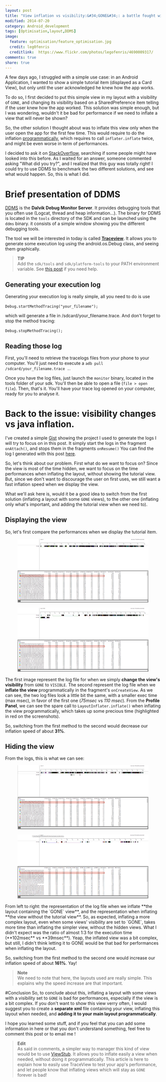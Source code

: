 ```yaml
---
layout: post
title: "View inflation vs visibility:&#34;GONE&#34;: a battle fought with DDMS"
modified: 2014-07-20
category: Android_development
tags: [Optimisation,layout,DDMS]
image:
  feature: optimisation/feature_optimisation.jpg
  credit: leg0fenris
  creditlink:  https://www.flickr.com/photos/legofenris/4690009317/
comments: true
share: true
---
```


A few days ago, I struggled with a simple use case: in an Android Application, I wanted to show a simple tutorial item (displayed as a Card View), but only until the user acknowledged he knew how the app works.

To do so, I first decided to put this simple view in my layout with a visibility of `GONE`, and changing its visibility based on a SharedPreference item telling if the user knew how the app worked. This solution was simple enough, but I was wondering, wouldn't it be bad for performance if we need to inflate a view that will never be shown?

So, the other solution I thought about was to inflate this view only when the user open the app for the first few time. This would require to do the inflation [programmatically][1], which requires to call `inflater.inflate` twice, and might be even worse in term of performances.

I decided to ask it on [StackOverflow][2], searching if some people might have looked into this before. As I waited for an answer, someone commented asking "What did you try?", and I realized that this guy was totally right! I could try to use DDMS to benchmark the two different solutions, and see what would happen. So, this is what I did.

# Brief presentation of DDMS
[DDMS][3] is the **Dalvik Debug Monitor Server**. It provides debugging tools that you often use (Logcat, thread and heap information...). The binary for DDMS is located in the `tools` directory of the SDK and can be launched using the `ddms` binary. it consists of a simple window showing you the different debugging tools.

The tool we will be interested in today is called [**Traceview**][4]. It allows you to generate some execution log using the android.os.Debug class, and seeing them graphically.

> **TIP**<br/>
> Add the `sdk/tools` and `sdk/platform-tools` to your PATH environment variable. See [this post][5] if you need help.

## Generating your execution log
Generating your execution log is really simple, all you need to do is use

`Debug.startMethodTracing("your_filename");`

which will generate a file in /sdcard/your_filename.trace.
And don't forget to stop the method tracing:

`Debug.stopMethodTracing();`

## Reading those log
First, you'll need to retrieve the tracelogs files from your phone to your computer. You'll just need to execute a `adb pull /sdcard/your_filename.trace .`.

Once you have the log files, just launch the `monitor` binary, located in the tools folder of your sdk. You'll then be able to open a file (`file > open file`). Then, that's it. You'll have your trace log opened on your computer, ready for you to analyse it.

# Back to the issue: visibility changes vs java inflation.
I've created a simple [Gist][1] showing the project I used to generate the logs I will try to focus on in this post. It simply start the logs in the fragment `onAttach()`, and stops them in the fragments `onResume()` You can find the log I generated with this post [here][7].

So, let's think about our problem. First what do we want to focus on? Since the view is most of the time hidden, we want to focus on the time performances when inflating the layout, without showing the tutorial view. But, since we don't want to discourage the user on first uses, we still want a fast inflation speed when we display the view.

What we'll ask here is, would it be a good idea to switch from the first solution (inflating a layout with some `GONE` views), to the other one (inflating only what's important, and adding the tutorial view when we need to).

## Displaying the view
So, let's first compare the performances when we display the tutorial item.
<figure>
	<a href="/images/optimisation/gone_view_shown.png"><img src="/images/optimisation/gone_view_shown.png"/></a>
</figure>
<figure>
	<a href="/images/optimisation/prgm_view_shown.png"><img src="/images/optimisation/prgm_view_shown.png"/></a>
</figure>

The first image represent the log file for when we simply **change the view's visibility** from `GONE` to `VISIBLE`. The second represent the log file when we **inflate the view** programmatically in the fragment's `onCreateView`. As we can see, the two log files look a little bit the same, with a smaller exec time (max msec), in favor of the first one (*75msec* vs *110 msec*). From the **Profile Panel**, we can see the spare call to `LayoutInflater.inflate()` when inflating the view programmatically, which takes up some precious time (highlighted in red on the screenshots).

So, switching from the first method to the second would decrease our inflation speed of about **31%**.

## Hiding the view
From the logs, this is what we can see:
<figure>
	<a href="/images/optimisation/gone_view_hidden.png"><img src="/images/optimisation/gone_view_hidden.png"/></a>
</figure>
<figure>
	<a href="/images/optimisation/prgm_view_hidden.png"><img src="/images/optimisation/prgm_view_hidden.png"/></a>
</figure>
From left to right: the representation of the log file when we inflate **the layout containing the `GONE` view**, and the representation when inflating **the view without the tutorial view**. So, as expected, inflating a more complex layout, even when some views' visibility are set to `GONE`, takes more time than inflating the simpler view, without the hidden views. What I didn't expect was the ratio of almost 1:3 for the execution time (**102msec** vs **39msec**). Yeap, the inflated view was a bit complex, but still, I didn't think letting it to GONE would be that bad for performances when inflating the layout.

So, switching from the first method to the second one would increase our inflation speed of about **161%**. Yay!

>**Note**<br />
>We need to note that here, the layouts used are really simple. This explains why the speed increase are that important.

#Conclusion
So, to conclude about this, inflating a layout with some views with a visibility set to `GONE` is bad for performances, especially if the view is a bit complex. If you don't want to show this view verry often, I would suggest you to create a **separate xml** file containing your view, inflating this layout when needed, and **adding it to your main layout programmatically**.

I hope you learned some stuff, and if you feel that you can add some information in here or that you don't understand something, feel free to comment this post or to email me !


>**Edit**<br/>
>As said in comments, a simpler way to manager this kind of view would be to use [ViewStub][8]. It allows you to inflate easily a view when needed, without doing it programmatically.
> This article is here to explain how to easily use TraceView to test your app's performance, and let people know that inflating views which will stay as `GONE` forever is bad!

[1]: http://english.stackexchange.com/questions/12245/frequent-use-of-word-not-found-in-dictionary-programatically
[2]: http://stackoverflow.com/q/24633002/1376834 
[3]: http://developer.android.com/tools/debugging/ddms.html
[4]: http://developer.android.com/tools/debugging/debugging-tracing.html
[5]: http://superuser.com/questions/284342/what-are-path-and-other-environment-variables-and-how-can-i-set-or-use-them
[6]: https://gist.github.com/MagicMicky/3868f9ea762e4ad95884`
[7]: /upload/traces.zip
[8]: http://developer.android.com/training/improving-layouts/loading-ondemand.html